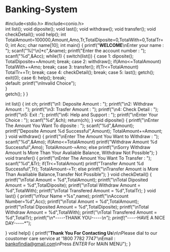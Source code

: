 # Banking-System
#include<stdio.h>
#include<conio.h>  
int list();
void diposite();
void last();
void withdraw();
void transfer();
void checkDetail();
void help();
int TotalAmount=100000,Amount,Amo,Tr,TotalDiposite=0,TotalWith=0,TotalTr=0;
int Acc;
char name[10];
int main()
	{
	printf("********WELCOME********\nEnter your name : ");
	scanf("%[^\n]*c",&name);
	printf("Enter the account number : ");
	scanf("%d",&Acc);
   while(1)
{
switch(list())
 { 
   case 1:
   	      diposite();
   	      TotalDiposite+=Amount;
   	      break;
   case 2:
   	      withdraw();
   	      if(Amo<=TotalAmount)
   	      TotalWith+=Amo;
   	      break;
   case 3:
          transfer();
          if(Tr<=TotalAmount)
          TotalTr+=Tr;
          break;
   case 4:
   	      checkDetail();
   	      break;
   case 5:
   	      last();
   	      getch();
          exit(0);
   case 6:
          help(); 
		  break;      
   default:
       printf("\nInvalid Choice");	
     }  
   getch();
  }
}

int list()
{
	  int ch;
	  printf("\n1: Deposite Amount : ");
	  printf("\n2: Withdraw Amount : ");
	  printf("\n3: Trasfer Amount : ");
	  printf("\n4: Check Detail : ");
	  printf("\n5: Exit :");
	  printf("\n6: Help and Support : ");
	  printf("\nEnter Your Choice : ");
	  scanf("%d",&ch);
	  return(ch);
}
void diposite()
 { 
    printf("\nEnter The Amount You Want To diposite : ");
    scanf("%d",&Amount);
    printf("Deposite Amount %d Successful",Amount);
    TotalAmount+=Amount;
 }
 void withdraw()
 {
 	printf("\nEnter The Amount You Want to Withdraw : ");
 	scanf("%d",&Amo);
 	if(Amo<=TotalAmount)
 	printf("Withdraw Amount %d Successful",Amo);
 	 TotalAmount-=Amo;
 	 else
 	printf("\nSorry Withdraw Amount Is More Than Your Avaliable Balance, Withdraw Not Possible");
 }
 void transfer()
 {
 	printf("\nEnter The Amount You Want To Transfer : ");
 	scanf("%d",&Tr);
 	 if(Tr<=TotalAmount)
 	 printf("Transfer Amount %d Successful",Tr);
 	TotalAmount-=Tr;
 	 else
 	printf("\nTransfer Amount is More Than Availiable Balance,Transfer Not Possible");
 }
 void checkDetail()
 {
 	printf("\nTotal Amount = %d",TotalAmount);
 	printf("\nTotal Diposited Amount = %d",TotalDiposite);
 	printf("\nTotal Withdraw Amount = %d",TotalWith);
 	printf("\nTotal Transfered Amount = %d",TotalTr);
 }
 void last()
 {	printf("\nYour Name =%s",name);
    printf("\nAccount Number=%d",Acc);
	printf("\nTotal Amount = %d",TotalAmount);
 	printf("\nTotal Diposited Amount = %d",TotalDiposite);
 	printf("\nTotal Withdraw Amount = %d",TotalWith);
 	printf("\nTotal Transfered Amount = %d",TotalTr);
 	printf("\n*-*-*-*-*-THANK YOU-*-*-*-*-*\n");
 	printf("*-*-*-*-*-HAVE A NICE DAY-*-*-*-*-*");

 }
 void help()
 {
 	printf("****Thank You For Contacting Us****\n\nPlease dial to our coustomer care service at '1800 7782 7747'\nEmail : bankofindia@gmail.com\nPress *ENTER* For MAIN MENU");
 }
